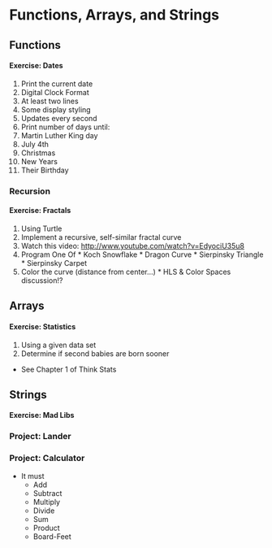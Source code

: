 # Functions, Arrays, and Strings

## Functions

#### Exercise: Dates

1. Print the current date
  1. Digital Clock Format
  1. At least two lines
  1. Some display styling
  1. Updates every second
1. Print number of days until:
  1. Martin Luther King day
  1. July 4th
  1. Christmas
  1. New Years
  1. Their Birthday

### Recursion

#### Exercise: Fractals

1. Using Turtle
1. Implement a recursive, self-similar fractal curve
  1. Watch this video: http://www.youtube.com/watch?v=EdyociU35u8
  1. Program One Of
    * Koch Snowflake
    * Dragon Curve
    * Sierpinsky Triangle
    * Sierpinsky Carpet
  1. Color the curve (distance from center...)
    * HLS & Color Spaces discussion!?

## Arrays

#### Exercise: Statistics

1. Using a given data set
1. Determine if second babies are born sooner
  * See Chapter 1 of Think Stats

## Strings

#### Exercise: Mad Libs


### Project: Lander

### Project: Calculator

* It must
  * Add
  * Subtract
  * Multiply
  * Divide
  * Sum
  * Product
  * Board-Feet
